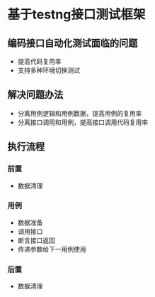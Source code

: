 # 基于testng接口测试框架
## 编码接口自动化测试面临的问题

- 提高代码复用率
- 支持多种环境切换测试

## 解决问题办法

- 分离用例逻辑和用例数据，提高用例的复用率
- 分离接口调用和用例，提高接口调用代码复用率

## 执行流程
### 前置

- 数据清理

### 用例

- 数据准备
- 调用接口
- 断言接口返回
- 传递参数给下一用例使用

### 后置
    
- 数据清理
